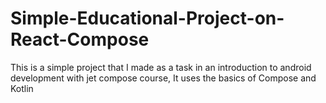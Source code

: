 # Simple-Educational-Project-on-React-Compose
This is a simple project that I made as a task in an introduction to android development with jet compose course, It uses the basics of Compose and Kotlin
